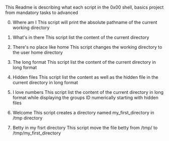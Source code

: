 This Readme is describing what each script in the 0x00 shell, basics project from mandatory tasks to advanced

0. Where am I
	This script will print the absolute pathname of the current working directory

1. What's in there
	This script list the content of the current directory

2. There's no place like home
	This script changes the working directory to the user home directory

3. The long format
	This script list the content of the current directory in long format

4. Hidden files
	This script list the content as well as the hidden file in the current 		directory in long format

5. I love numbers
	This script list the content of the current directory in long format 		while displaying the groups ID numerically starting with hidden files

6. Welcome
	This script creates a directory named my_first_directory in /tmp 		directory

7. Betty in my fisrt directory
	This script move the file betty from /tmp/ to /tmp/my_first_directory


